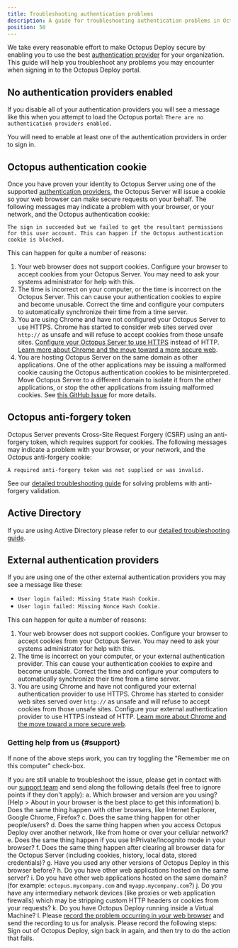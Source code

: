 ```yaml
---
title: Troubleshooting authentication problems
description: A guide for troubleshooting authentication problems in Octopus Deploy.
position: 50
---
```


We take every reasonable effort to make Octopus Deploy secure by enabling you to use the best [authentication provider](/docs/security/authentication/index.md) for your organization. This guide will help you troubleshoot any problems you may encounter when signing in to the Octopus Deploy portal.


## No authentication providers enabled

If you disable all of your authentication providers you will see a message like this when you attempt to load the Octopus portal: `There are no authentication providers enabled.`

You will need to enable at least one of the authentication providers in order to sign in.

## Octopus authentication cookie

Once you have proven your identity to Octopus Server using one of the supported [authentication providers](/docs/security/authentication/index.md), the Octopus Server will issue a cookie so your web browser can make secure requests on your behalf. The following messages may indicate a problem with your browser, or your network, and the Octopus authentication cookie:

`The sign in succeeded but we failed to get the resultant permissions for this user account. This can happen if the Octopus authentication cookie is blocked.`

This can happen for quite a number of reasons:

1. Your web browser does not support cookies. Configure your browser to accept cookies from your Octopus Server. You may need to ask your systems administrator for help with this.
1. The time is incorrect on your computer, or the time is incorrect on the Octopus Server. This can cause your authentication cookies to expire and become unusable. Correct the time and configure your computers to automatically synchronize their time from a time server.
1. You are using Chrome and have not configured your Octopus Server to use HTTPS. Chrome has started to consider web sites served over `http://` as unsafe and will refuse to accept cookies from those unsafe sites. [Configure your Octopus Server to use HTTPS](/docs/security/exposing-octopus/expose-the-octopus-web-portal-over-https.md) instead of HTTP. [Learn more about Chrome and the move toward a more secure web](https://security.googleblog.com/2016/09/moving-towards-more-secure-web.html).
1. You are hosting Octopus Server on the same domain as other applications. One of the other applications may be issuing a malformed cookie causing the Octopus authentication cookies to be misinterpreted. Move Octopus Server to a different domain to isolate it from the other applications, or stop the other applications from issuing malformed cookies. See [this GitHub Issue](https://github.com/OctopusDeploy/Issues/issues/2343) for more details.

## Octopus anti-forgery token

Octopus Server prevents Cross-Site Request Forgery (CSRF) using an anti-forgery token, which requires support for cookies. The following messages may indicate a problem with your browser, or your network, and the Octopus anti-forgery cookie:

`A required anti-forgery token was not supplied or was invalid.`

See our [detailed troubleshooting guide](/docs/security/cve/csrf-and-octopus-deploy.md) for solving problems with anti-forgery validation.

## Active Directory

If you are using Active Directory please refer to our [detailed troubleshooting guide](/docs/security/authentication/active-directory/troubleshooting-active-directory-integration.md).

## External authentication providers

If you are using one of the other external authentication providers you may see a message like these:

- `User login failed: Missing State Hash Cookie.`
- `User login failed: Missing Nonce Hash Cookie.`

This can happen for quite a number of reasons:

1. Your web browser does not support cookies. Configure your browser to accept cookies from your Octopus Server. You may need to ask your systems administrator for help with this.
1. The time is incorrect on your computer, or your external authentication provider. This can cause your authentication cookies to expire and become unusable. Correct the time and configure your computers to automatically synchronize their time from a time server.
1. You are using Chrome and have not configured your external authentication provider to use HTTPS. Chrome has started to consider web sites served over `http://` as unsafe and will refuse to accept cookies from those unsafe sites. Configure your external authentication provider to use HTTPS instead of HTTP. [Learn more about Chrome and the move toward a more secure web](https://security.googleblog.com/2016/09/moving-towards-more-secure-web.html).

### Getting help from us {#support}

If none of the above steps work, you can try toggling the "Remember me on this computer" check-box.

If you are still unable to troubleshoot the issue, please get in contact with our [support team](https://octopus.com/support) and send along the following details (feel free to ignore points if they don't apply):
  a. Which browser and version are you using? (Help > About in your browser is the best place to get this information)
  b. Does the same thing happen with other browsers, like Internet Explorer, Google Chrome, Firefox?
  c. Does the same thing happen for other people/users?
  d. Does the same thing happen when you access Octopus Deploy over another network, like from home or over your cellular network?
  e. Does the same thing happen if you use InPrivate/Incognito mode in your browser?
  f. Does the same thing happen after clearing all browser data for the Octopus Server (including cookies, history, local data, stored credentials)?
  g. Have you used any other versions of Octopus Deploy in this browser before?
  h. Do you have other web applications hosted on the same server?
  i. Do you have other web applications hosted on the same domain? (for example: `octopus.mycompany.com` and `myapp.mycompany.com`?)
  j. Do you have any intermediary network devices (like proxies or web application firewalls) which may be stripping custom HTTP headers or cookies from your requests?
  k. Do you have Octopus Deploy running inside a Virtual Machine?
  l. Please [record the problem occurring in your web browser](/docs/support/record-a-problem-with-your-browser.md) and send the recording to us for analysis. Please record the following steps: Sign out of Octopus Deploy, sign back in again, and then try to do the action that fails.
